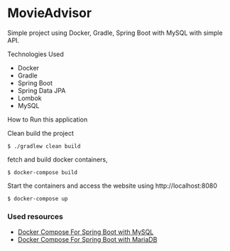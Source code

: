 # MovieAdvisor

Simple project using Docker, Gradle, Spring Boot with MySQL with simple API.

Technologies Used

- Docker
- Gradle
- Spring Boot
- Spring Data JPA
- Lombok
- MySQL

How to Run this application

Clean build the project

```shell
$ ./gradlew clean build
```

fetch and build docker containers,

```shell
$ docker-compose build
```

Start the containers and access the website using http://localhost:8080

```shell
$ docker-compose up
```

### Used resources

- [Docker Compose For Spring Boot with MySQL](https://javatodev.com/docker-compose-for-spring-boot-with-mysql/)
- [Docker Compose For Spring Boot with MariaDB](https://javatodev.com/docker-compose-for-spring-boot-with-mariadb/)
